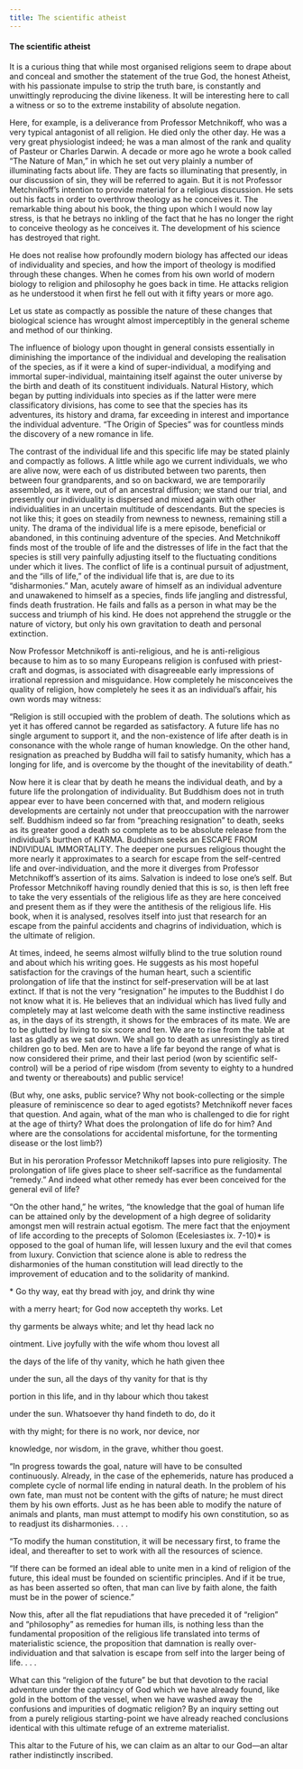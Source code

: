 ```yaml
---
title: The scientific atheist
---
```

#### The scientific atheist

It is a curious thing that while most organised religions seem to drape
about and conceal and smother the statement of the true God, the honest
Atheist, with his passionate impulse to strip the truth bare, is
constantly and unwittingly reproducing the divine likeness. It will be
interesting here to call a witness or so to the extreme instability of
absolute negation.

Here, for example, is a deliverance from Professor Metchnikoff, who was
a very typical antagonist of all religion. He died only the other day.
He was a very great physiologist indeed; he was a man almost of the rank
and quality of Pasteur or Charles Darwin. A decade or more ago he wrote
a book called “The Nature of Man,” in which he set out very plainly a
number of illuminating facts about life. They are facts so illuminating
that presently, in our discussion of sin, they will be referred to
again. But it is not Professor Metchnikoff’s intention to provide
material for a religious discussion. He sets out his facts in order to
overthrow theology as he conceives it. The remarkable thing about his
book, the thing upon which I would now lay stress, is that he betrays no
inkling of the fact that he has no longer the right to conceive theology
as he conceives it. The development of his science has destroyed that
right.

He does not realise how profoundly modern biology has affected our ideas
of individuality and species, and how the import of theology is modified
through these changes. When he comes from his own world of modern
biology to religion and philosophy he goes back in time. He attacks
religion as he understood it when first he fell out with it fifty years
or more ago.

Let us state as compactly as possible the nature of these changes that
biological science has wrought almost imperceptibly in the general
scheme and method of our thinking.

The influence of biology upon thought in general consists essentially in
diminishing the importance of the individual and developing the
realisation of the species, as if it were a kind of super-individual, a
modifying and immortal super-individual, maintaining itself against the
outer universe by the birth and death of its constituent individuals.
Natural History, which began by putting individuals into species as if
the latter were mere classificatory divisions, has come to see that the
species has its adventures, its history and drama, far exceeding in
interest and importance the individual adventure. “The Origin of
Species” was for countless minds the discovery of a new romance in
life.

The contrast of the individual life and this specific life may be stated
plainly and compactly as follows. A little while ago we current
individuals, we who are alive now, were each of us distributed between
two parents, then between four grandparents, and so on backward, we are
temporarily assembled, as it were, out of an ancestral diffusion; we
stand our trial, and presently our individuality is dispersed and mixed
again with other individualities in an uncertain multitude of
descendants. But the species is not like this; it goes on steadily from
newness to newness, remaining still a unity. The drama of the individual
life is a mere episode, beneficial or abandoned, in this continuing
adventure of the species. And Metchnikoff finds most of the trouble of
life and the distresses of life in the fact that the species is still
very painfully adjusting itself to the fluctuating conditions under
which it lives. The conflict of life is a continual pursuit of
adjustment, and the “ills of life,” of the individual life that is, are
due to its “disharmonies.” Man, acutely aware of himself as an
individual adventure and unawakened to himself as a species, finds life
jangling and distressful, finds death frustration. He fails and falls as
a person in what may be the success and triumph of his kind. He does not
apprehend the struggle or the nature of victory, but only his own
gravitation to death and personal extinction.

Now Professor Metchnikoff is anti-religious, and he is anti-religious
because to him as to so many Europeans religion is confused with
priest-craft and dogmas, is associated with disagreeable early
impressions of irrational repression and misguidance. How completely he
misconceives the quality of religion, how completely he sees it as an
individual’s affair, his own words may witness:

“Religion is still occupied with the problem of death. The solutions
which as yet it has offered cannot be regarded as satisfactory. A future
life has no single argument to support it, and the non-existence of life
after death is in consonance with the whole range of human knowledge. On
the other hand, resignation as preached by Buddha will fail to satisfy
humanity, which has a longing for life, and is overcome by the thought
of the inevitability of death.”

Now here it is clear that by death he means the individual death, and by
a future life the prolongation of individuality. But Buddhism does not
in truth appear ever to have been concerned with that, and modern
religious developments are certainly not under that preoccupation with
the narrower self. Buddhism indeed so far from “preaching resignation”
to death, seeks as its greater good a death so complete as to be
absolute release from the individual’s burthen of KARMA. Buddhism seeks
an ESCAPE FROM INDIVIDUAL IMMORTALITY. The deeper one pursues religious
thought the more nearly it approximates to a search for escape from the
self-centred life and over-individuation, and the more it diverges from
Professor Metchnikoff’s assertion of its aims. Salvation is indeed to
lose one’s self. But Professor Metchnikoff having roundly denied that
this is so, is then left free to take the very essentials of the
religious life as they are here conceived and present them as if they
were the antithesis of the religious life. His book, when it is
analysed, resolves itself into just that research for an escape from the
painful accidents and chagrins of individuation, which is the ultimate
of religion.

At times, indeed, he seems almost wilfully blind to the true solution
round and about which his writing goes. He suggests as his most hopeful
satisfaction for the cravings of the human heart, such a scientific
prolongation of life that the instinct for self-preservation will be at
last extinct. If that is not the very “resignation” he imputes to the
Buddhist I do not know what it is. He believes that an individual which
has lived fully and completely may at last welcome death with the same
instinctive readiness as, in the days of its strength, it shows for the
embraces of its mate. We are to be glutted by living to six score and
ten. We are to rise from the table at last as gladly as we sat down. We
shall go to death as unresistingly as tired children go to bed. Men are
to have a life far beyond the range of what is now considered their
prime, and their last period (won by scientific self-control) will be a
period of ripe wisdom (from seventy to eighty to a hundred and twenty or
thereabouts) and public service\!

(But why, one asks, public service? Why not book-collecting or the
simple pleasure of reminiscence so dear to aged egotists? Metchnikoff
never faces that question. And again, what of the man who is challenged
to die for right at the age of thirty? What does the prolongation of
life do for him? And where are the consolations for accidental
misfortune, for the tormenting disease or the lost limb?)

But in his peroration Professor Metchnikoff lapses into pure
religiosity. The prolongation of life gives place to sheer
self-sacrifice as the fundamental “remedy.” And indeed what other remedy
has ever been conceived for the general evil of life?

“On the other hand,” he writes, “the knowledge that the goal of human
life can be attained only by the development of a high degree of
solidarity amongst men will restrain actual egotism. The mere fact that
the enjoyment of life according to the precepts of Solomon (Ecelesiastes
ix. 7-10)\* is opposed to the goal of human life, will lessen luxury and
the evil that comes from luxury. Conviction that science alone is able
to redress the disharmonies of the human constitution will lead directly
to the improvement of education and to the solidarity of mankind.

\* Go thy way, eat thy bread with joy, and drink thy wine

with a merry heart; for God now accepteth thy works. Let

thy garments be always white; and let thy head lack no

ointment. Live joyfully with the wife whom thou lovest all

the days of the life of thy vanity, which he hath given thee

under the sun, all the days of thy vanity for that is thy

portion in this life, and in thy labour which thou takest

under the sun. Whatsoever thy hand findeth to do, do it

with thy might; for there is no work, nor device, nor

knowledge, nor wisdom, in the grave, whither thou goest.

“In progress towards the goal, nature will have to be consulted
continuously. Already, in the case of the ephemerids, nature has
produced a complete cycle of normal life ending in natural death. In the
problem of his own fate, man must not be content with the gifts of
nature; he must direct them by his own efforts. Just as he has been able
to modify the nature of animals and plants, man must attempt to modify
his own constitution, so as to readjust its disharmonies. . . .

“To modify the human constitution, it will be necessary first, to frame
the ideal, and thereafter to set to work with all the resources of
science.

“If there can be formed an ideal able to unite men in a kind of religion
of the future, this ideal must be founded on scientific principles. And
if it be true, as has been asserted so often, that man can live by faith
alone, the faith must be in the power of science.”

Now this, after all the flat repudiations that have preceded it of
“religion” and “philosophy” as remedies for human ills, is nothing
less than the fundamental proposition of the religious life translated
into terms of materialistic science, the proposition that damnation is
really over-individuation and that salvation is escape from self into
the larger being of life. . . .

What can this “religion of the future” be but that devotion to the
racial adventure under the captaincy of God which we have already found,
like gold in the bottom of the vessel, when we have washed away the
confusions and impurities of dogmatic religion? By an inquiry setting
out from a purely religious starting-point we have already reached
conclusions identical with this ultimate refuge of an extreme
materialist.

This altar to the Future of his, we can claim as an altar to our God—an
altar rather indistinctly inscribed.
